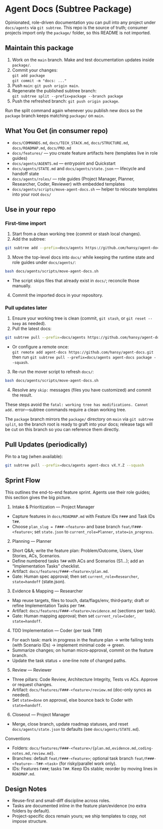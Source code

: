 # Agent Docs (Subtree Package)

Opinionated, role-driven documentation you can pull into any project under `docs/agents` via `git subtree`. This repo is the source of truth; consumer projects import only the `package/` folder, so this README is not imported.

## Maintain this package

1. Work on the `main` branch. Make and test documentation updates inside `package/`.
2. Commit your changes:  
   `git add package`  
   `git commit -m "docs: ..."`
3. Push `main`: `git push origin main`.
4. Regenerate the published subtree branch:  
   `git subtree split --prefix=package --branch package`
5. Push the refreshed branch: `git push origin package`.

Run the split command again whenever you publish new docs so the `package` branch keeps matching `package/` on `main`.

## What You Get (in consumer repo)

- `docs/COMMANDS.md`, `docs/TECH_STACK.md`, `docs/STRUCTURE.md`, `docs/ROADMAP.md`, `docs/PRD.md`
- `docs/features/` — you create feature artifacts here (templates live in role guides)
- `docs/agents/AGENTS.md` — entrypoint and Quickstart
- `docs/agents/STATE.md` and `docs/agents/state.json` — lifecycle and handoff state
- `docs/agents/roles/` — role guides (Project Manager, Planner, Researcher, Coder, Reviewer) with embedded templates
- `docs/agents/scripts/move-agent-docs.sh` — helper to relocate templates into your root `docs/`

## Use in your repo

### First-time import

1. Start from a clean working tree (commit or stash local changes).
2. Add the subtree:

```bash
git subtree add --prefix=docs/agents https://github.com/hansy/agent-docs.git package --squash
```

3. Move the top-level docs into `docs/` while keeping the runtime state and role guides under `docs/agents/`:

```bash
bash docs/agents/scripts/move-agent-docs.sh
```

   - The script skips files that already exist in `docs/`; reconcile those manually.
4. Commit the imported docs in your repository.

### Pull updates later

1. Ensure your working tree is clean (commit, `git stash`, or `git reset --keep` as needed).
2. Pull the latest docs:

```bash
git subtree pull --prefix=docs/agents https://github.com/hansy/agent-docs.git package --squash
```

   - Or configure a remote once:  
     `git remote add agent-docs https://github.com/hansy/agent-docs.git`  
     then run `git subtree pull --prefix=docs/agents agent-docs package --squash`.
3. Re-run the mover script to refresh `docs/`:

```bash
bash docs/agents/scripts/move-agent-docs.sh
```

4. Resolve any `skip:` messages (files you have customized) and commit the result.

These steps avoid the `fatal: working tree has modifications. Cannot add.` error—subtree commands require a clean working tree.

The `package` branch mirrors the `package/` directory on `main` via `git subtree split`, so the branch root is ready to graft into your docs; release tags will be cut on this branch so you can reference them directly.

## Pull Updates (periodically)

Pin to a tag (when available):

```bash
git subtree pull --prefix=docs/agents agent-docs vX.Y.Z --squash
```

## Sprint Flow

This outlines the end-to-end feature sprint. Agents use their role guides; this section gives the big picture.

1. Intake & Prioritization — Project Manager

- Capture features in `docs/ROADMAP.md` with Feature IDs `F###` and Task IDs `T##`.
- Choose `plan_slug = F###-<feature>` and base branch `feat/F###-<feature>`; set `state.json` to `current_role=Planner`, `state=in_progress`.

2. Planning — Planner

- Short Q&A; write the feature plan: Problem/Outcome, Users, User Stories, ACs, Scenarios.
- Define numbered tasks `T##` with ACs and Scenarios (S1…); add an “Implementation Tasks” checklist.
- Artifact: `docs/features/F###-<feature>/plan.md`.
- Gate: Human spec approval; then set `current_role=Researcher`, `state=handoff` (state.json).

3. Evidence & Mapping — Researcher

- Map reuse targets, files to touch, data/flags/env, third‑party; draft or refine Implementation Tasks per `T##`.
- Artifact: `docs/features/F###-<feature>/evidence.md` (sections per task).
- Gate: Human mapping approval; then set `current_role=Coder`, `state=handoff`.

4. TDD Implementation — Coder (per task T##)

- For each task: mark in progress in the feature plan → write failing tests (with Scenario IDs) → implement minimal code → green.
- Summarize changes; on human micro‑approval, commit on the feature branch.
- Update the task status + one‑line note of changed paths.

5. Review — Reviewer

- Three pillars: Code Review, Architecture Integrity, Tests vs ACs. Approve or request changes.
- Artifact: `docs/features/F###-<feature>/review.md` (doc-only syncs as needed).
- Set `state=done` on approval, else bounce back to Coder with `state=handoff`.

6. Closeout — Project Manager

- Merge, close branch, update roadmap statuses, and reset `docs/agents/state.json` to defaults (see `docs/agents/STATE.md`).

Conventions

- Folders: `docs/features/F###-<feature>/{plan.md,evidence.md,coding-notes.md,review.md}`.
- Branches: default `feat/F###-<feature>`; optional task branch `feat/F###-<feature>--T##-<task>` (for risky/parallel work only).
- IDs: Features `F###`; tasks `T##`. Keep IDs stable; reorder by moving lines in `ROADMAP.md`.

## Design Notes

- Reuse-first and small-diff discipline across roles.
- Tasks are documented inline in the feature plan/evidence (no extra folders by default).
- Project-specific docs remain yours; we ship templates to copy, not impose structure.
